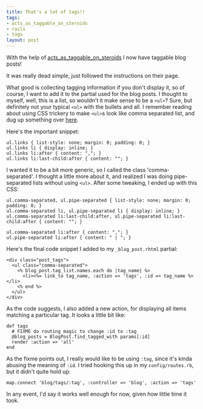 ```yaml
--- 
title: That's a lot of tags!!
tags: 
- acts_as_taggable_on_steroids
- rails
- tags
layout: post
---
```

With the help of [acts_as_taggable_on_steroids](http://agilewebdevelopment.com/plugins/acts_as_taggable_on_steroids) I now have taggable blog posts!

It was really dead simple, just followed the instructions on their page.

What good is collecting tagging information if you don't display it, so of course, I want to add it to the partial used for the blog posts. I thought to myself, well, this is a list, so wouldn't it make sense to be a `<ul>`? Sure, but definitely not your typical `<ul>` with the bullets and all. I remember reading about using CSS trickery to make `<ul>`s look like comma separated list, and dug up something over [here](http://milov.nl/2883).

Here's the important snippet:

    ul.links { list-style: none; margin: 0; padding: 0; }
    ul.links li { display: inline; }
    ul.links li:after { content: ","; } 
    ul.links li:last-child:after { content: ""; }

I wanted it to be a bit more generic, so I called the class 'comma-separated'. I thought a little more about it, and realized I was doing pipe-separated lists without using `<ul>`. After some tweaking, I ended up with this CSS:

    ul.comma-separated, ul.pipe-separated { list-style: none; margin: 0; padding: 0; }
    ul.comma-separated li, ul.pipe-separated li { display: inline; }
    ul.comma-separated li:last-child:after, ul.pipe-separated li:last-child:after { content: ""; }

    ul.comma-separated li:after { content: ","; } 
    ul.pipe-separated li:after { content: " | "; } 

Here's the final code snippet I added to my `_blog_post.rhtml` partial:

    <div class="post_tags">
      <ul class="comma-separated">
        <% blog_post.tag_list.names.each do |tag_name| %>
          <li><%= link_to tag_name, :action => 'tags', :id => tag_name %></li>
        <% end %>
      </ul>
    </div>

As the code suggests, I also added a new action, for displaying all items matching a particular tag. It looks a little bit like:

    def tags
      # FIXME do routing magic to change :id to :tag
      @blog_posts = BlogPost.find_tagged_with params[:id]
      render :action => 'all'
    end

As the fixme points out, I really would like to be using `:tag`, since it's kinda abusing the meaning of `:id`. I tried hooking this up in my `config/routes.rb`, but it didn't quite hold up:

    map.connect 'blog/tags/:tag', :controller => 'blog', :action => 'tags'

In any event, I'd say it works well enough for now, given how little time it took.
